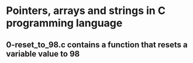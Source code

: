 # Pointers, arrays and strings in C programming language  

## 0-reset_to_98.c contains a function that resets a variable value to 98  
